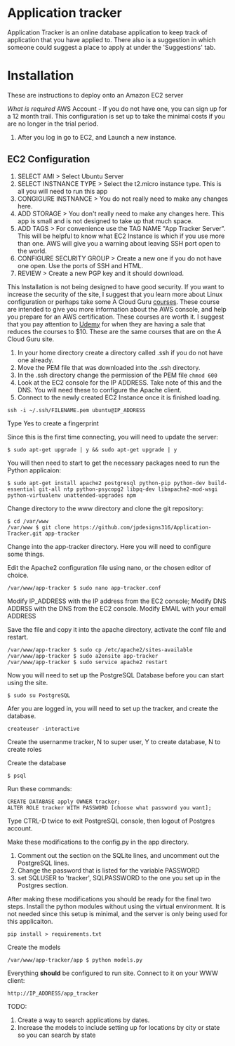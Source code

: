 # Application tracker
Application Tracker is an online database application to keep track of application that
you have applied to. There also is a suggestion in which someone could suggest a place
to apply at under the 'Suggestions' tab.

# Installation

These are instructions to deploy onto an Amazon EC2 server

*What is required*
AWS Account - If you do not have one, you can sign up for a 12 month trail. This
configuration is set up to take the minimal costs if you are no longer in the trial
period.

1. After you log in go to EC2, and Launch a new instance.

## EC2 Configuration
1. SELECT AMI > Select Ubuntu Server
2. SELECT INSTNANCE TYPE > Select the t2.micro instance type. This is all you will need to run this app
3. CONGIGURE INSTNANCE > You do not really need to make any changes here.  
4. ADD STORAGE > You don't really need to make any changes here. This app is small and is not designed to take up that much space.
5. ADD TAGS > For convenience use the TAG NAME "App Tracker Server". This will be helpful to know what EC2 Instance is which if you use more than one. AWS will give you a warning about leaving SSH port open to the world.
6. CONFIGURE SECURITY GROUP > Create a new one if you do not have one open. Use the ports of SSH and HTML.
7. REVIEW > Create a new PGP key and it should download.

This Installation is not being designed to have good security. If you want to increase the security of
the site, I suggest that you learn more about Linux configuration or perhaps take some A Cloud Guru [courses](http://acloud.guru). These course are intended to give you more information about the AWS console, and help you prepare for an AWS certification. These courses are worth it. I suggest that you pay attention to [Udemy](http://www.udemy.com/) for when they are having a sale that reduces the courses to $10. These are the same courses that are on the A Cloud Guru site.

1. In your home directory create a directory called .ssh if you do not have one already.
2. Move the PEM file that was downloaded into the .ssh directory.
3. In the .ssh directory change the permission of the PEM file `chmod 600 `
4. Look at the EC2 console for the IP ADDRESS. Take note of this and the DNS. You will need these to configure the Apache client.
5. Connect to the newly created EC2 Instance once it is finished loading.
```
ssh -i ~/.ssh/FILENAME.pem ubuntu@IP_ADDRESS
```
Type Yes to create a fingerprint

Since this is the first time connecting, you will need to update the server:
```
$ sudo apt-get upgrade | y && sudo apt-get upgrade | y
```
You will then need to start to get the necessary packages need to run the Python applicaion:

```
$ sudo apt-get install apache2 postgresql python-pip python-dev build-essential git-all ntp python-psycopg2 libpq-dev libapache2-mod-wsgi python-virtualenv unattended-upgrades npm
```

Change directory to the www directory and clone the git repository:

```
$ cd /var/www
/var/www $ git clone https://github.com/jpdesigns316/Application-Tracker.git app-tracker
```

 Change into the app-tracker directory. Here you will need to configure some things.


Edit the Apache2 configuration file using nano, or the chosen editor of choice.
 ```
 /var/www/app-tracker $ sudo nano app-tracker.conf
 ```

Modify IP_ADDRESS with the IP address from the EC2 console;
Modify DNS ADDRSS with the DNS from the EC2 console.
Modify EMAIL with your email ADDRESS

Save the file and copy it into the apache directory, activate the conf file and restart.
```
/var/www/app-tracker $ sudo cp /etc/apache2/sites-available
/var/www/app-tracker $ sudo a2ensite app-tracker
/var/www/app-tracker $ sudo service apache2 restart
```

Now you will need to set up the PostgreSQL Database before you can start using the site.
```
$ sudo su PostgreSQL
```
Afer you are logged in, you will need to set up the tracker, and create the database.
```
createuser -interactive
```
Create the usernanme tracker, N to super user, Y to create database, N to create roles

Create the database
```
$ psql
```
Run these commands:
```
CREATE DATABASE apply OWNER tracker;
ALTER ROLE tracker WITH PASSWORD [choose what password you want];
```

Type CTRL-D twice to exit PostgreSQL console, then logout of Postgres account.

Make these modifications to the config.py in the app directory.

1. Comment out the section on the SQLite lines, and uncomment out the PostgreSQL lines.
2. Change the password that is listed for the variable PASSWORD
3. set SQLUSER to 'tracker', SQLPASSWORD to the one you set up in the Postgres section.

After making these modifications you should be ready for the final two steps.
Install the python modules without using the virtual environment. It is not needed
since this setup is minimal, and the server is only being used for this applicaiton.
```
pip install > requirements.txt
```
Create the models
```
/var/www/app-tracker/app $ python models.py
```

Everything **should** be configured to run site. Connect to it on your WWW client:
```
http://IP_ADDRESS/app_tracker
```

TODO:
1. Create a way to search applications by dates.
2. Increase the models to include setting up for locations by city or state so you can search by state
